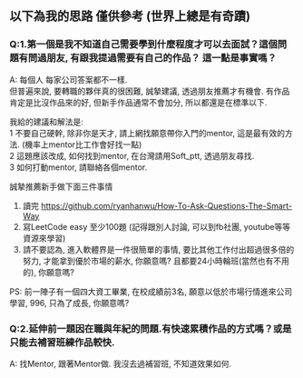 ## 以下為我的思路 僅供參考 (世界上總是有奇蹟)

### Q:1.第一個是我不知道自己需要學到什麼程度才可以去面試？這個問題有問過朋友, 有跟我提過需要有自己的作品？ 這一點是事實嗎？
A: 每個人 每家公司答案都不一樣.   
但普遍來說, 要轉職的夥伴真的很困難, 誠摯建議, 透過朋友推薦才有機會. 有作品肯定是比沒作品來的好, 但新手作品通常不會加分, 所以都還是在標準以下.   

我給的建議和解法是:   
1 不要自己硬幹, 除非你是天才, 請上網找願意帶你入門的mentor, 這是最有效的方法. (機率上mentor比工作會好找一點)   
2 這題應該改成, 如何找到mentor, 在台灣請用Soft_ptt, 透過朋友尋找.   
3 如何打動mentor, 請聯絡各個mentor.   

誠摯推薦新手做下面三件事情   
1. 讀完 https://github.com/ryanhanwu/How-To-Ask-Questions-The-Smart-Way   
2. 寫LeetCode easy 至少100題 (記得跟別人討論, 可以到fb社團, youtube等等資源來學習)   
3. 請不要認為, 進入軟體界是一件很簡單的事情, 要比其他工作付出超過很多倍的努力, 才能拿到優於市場的薪水, 你願意嗎? 且都要24小時輪班(當然也有不用的), 你願意嗎?

PS: 前一陣子有一個四大資工畢業, 在校成績前3名, 願意以低於市場行情進來公司學習, 996, 只為了成長, 你願意嗎?

### Q:2.延伸前一題因在職與年紀的問題.有快速累積作品的方式嗎？或是只能去補習班練作品較快.   
A: 找Mentor, 跟著Mentor做. 我沒去過補習班, 不知道效果如何.   

